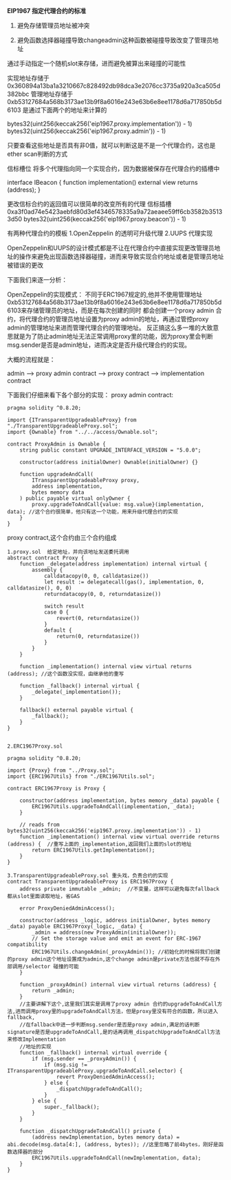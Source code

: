 **EIP1967 指定代理合约的标准**

1. 避免存储管理员地址被冲突

2. 避免函数选择器碰撞导致changeadmin这种函数被碰撞导致改变了管理员地址

通过手动指定一个随机slot来存储，进而避免被算出来碰撞的可能性

实现地址存储于0x360894a13ba1a3210667c828492db98dca3e2076cc3735a920a3ca505d382bbc
管理地址存储于0xb53127684a568b3173ae13b9f8a6016e243e63b6e8ee1178d6a717850b5d6103
是通过下面两个的地址来计算的

bytes32(uint256(keccak256('eip1967.proxy.implementation')) - 1)
bytes32(uint256(keccak256('eip1967.proxy.admin')) - 1)

只要查看这些地址是否具有非0值，就可以判断这是不是一个代理合约，这也是ether scan判断的方式

信标槽位 将多个代理指向同一个实现合约，因为数据被保存在代理合约的插槽中

interface IBeacon {
    function implementation() external view returns (address);
}

更改信标合约的返回值可以很简单的改变所有的代理
信标插槽0xa3f0ad74e5423aebfd80d3ef4346578335a9a72aeaee59ff6cb3582b35133d50
bytes32(uint256(keccak256('eip1967.proxy.beacon')) - 1)

有两种代理合约的模板
1.OpenZeppelin 的透明可升级代理
2.UUPS 代理实现

OpenZeppelin和UUPS的设计模式都是不让在代理合约中直接实现更改管理员地址的操作来避免出现函数选择器碰撞，进而来导致实现合约地址或者是管理员地址被错误的更改

下面我们来逐一分析：

OpenZeppelin的实现模式：
不同于ERC1967规定的,他并不使用管理地址0xb53127684a568b3173ae13b9f8a6016e243e63b6e8ee1178d6a717850b5d6103来存储管理员的地址，而是在每次创建的同时
都会创建一个proxy admin 合约，将代理合约的管理员地址设置为proxy admin的地址，再通过管控proxy admin的管理地址来进而管理代理合约的管理地址。
反正搞这么多一堆的大致意思就是为了防止admin地址无法正常调用proxy里的功能，因为proxy里会判断msg.sender是否是admin地址，进而决定是否升级代理合约的实现。

大概的流程就是：

admin --> proxy admin contract --> proxy contract --> implementation contract

下面我们仔细来看下各个部分的实现：
proxy admin contract:

```
pragma solidity ^0.8.20;

import {ITransparentUpgradeableProxy} from "./TransparentUpgradeableProxy.sol";
import {Ownable} from "../../access/Ownable.sol";

contract ProxyAdmin is Ownable {
    string public constant UPGRADE_INTERFACE_VERSION = "5.0.0";

    constructor(address initialOwner) Ownable(initialOwner) {}

    function upgradeAndCall(
        ITransparentUpgradeableProxy proxy,
        address implementation,
        bytes memory data
    ) public payable virtual onlyOwner {
        proxy.upgradeToAndCall{value: msg.value}(implementation, data); //这个合约很简单，他只有这一个功能，用来升级代理合约的实现
    }
}

```

proxy contract,这个合约由三个合约组成


```
1.proxy.sol  给定地址，并向该地址发送委托调用
abstract contract Proxy {
    function _delegate(address implementation) internal virtual {
        assembly {
            calldatacopy(0, 0, calldatasize())
            let result := delegatecall(gas(), implementation, 0, calldatasize(), 0, 0)
            returndatacopy(0, 0, returndatasize())
            
            switch result
            case 0 {
                revert(0, returndatasize())
            }
            default {
                return(0, returndatasize())
            }
        }
    }

    function _implementation() internal view virtual returns (address); //这个函数没实现，由继承他的重写

    function _fallback() internal virtual {
        _delegate(_implementation());
    }

    fallback() external payable virtual {
        _fallback();
    }
}


2.ERC1967Proxy.sol

pragma solidity ^0.8.20;

import {Proxy} from "../Proxy.sol";
import {ERC1967Utils} from "./ERC1967Utils.sol";

contract ERC1967Proxy is Proxy {

    constructor(address implementation, bytes memory _data) payable {
        ERC1967Utils.upgradeToAndCall(implementation, _data);
    }

    // reads from bytes32(uint256(keccak256('eip1967.proxy.implementation')) - 1)
    function _implementation() internal view virtual override returns (address) {  //重写上面的_implementation,返回我们上面的slot的地址
        return ERC1967Utils.getImplementation();
    }
}

3.TransparentUpgradeableProxy.sol 重头戏，负责合约的实现
contract TransparentUpgradeableProxy is ERC1967Proxy {
    address private immutable _admin;  //不变量，这样可以避免每次fallback都从slot里面读取地址，省GAS

    error ProxyDeniedAdminAccess();

    constructor(address _logic, address initialOwner, bytes memory _data) payable ERC1967Proxy(_logic, _data) {
        _admin = address(new ProxyAdmin(initialOwner));
        // Set the storage value and emit an event for ERC-1967 compatibility
        ERC1967Utils.changeAdmin(_proxyAdmin()); //初始化的时候将我们创建的proxy admin这个地址设置成为admin,这个change admin是private方法也就不存在外部调用/selector 碰撞的可能
    }

    function _proxyAdmin() internal view virtual returns (address) {
        return _admin;
    }
    //主要讲解下这个,这里我们其实是调用了proxy admin 合约的upgradeToAndCall方法,进而调用proxy里的upgradeToAndCall方法，但是proxy里没有符合的函数，所以进入fallback,
    //在fallback中进一步判断msg.sender是否是proxy admin,满足的话判断signature是否是upgradeToAndCall,是的话再调用_dispatchUpgradeToAndCall方法来修改Implementation
    //地址的实现
    function _fallback() internal virtual override {
        if (msg.sender == _proxyAdmin()) {
            if (msg.sig != ITransparentUpgradeableProxy.upgradeToAndCall.selector) {
                revert ProxyDeniedAdminAccess();
            } else {
                _dispatchUpgradeToAndCall();
            }
        } else {
            super._fallback();
        }
    }

    function _dispatchUpgradeToAndCall() private {
        (address newImplementation, bytes memory data) = abi.decode(msg.data[4:], (address, bytes)); //这里忽略了前4bytes，刚好是函数选择器的部分
        ERC1967Utils.upgradeToAndCall(newImplementation, data);
    }
}

```








